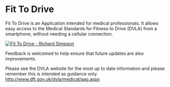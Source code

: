 Fit To Drive
============

Fit To Drive is an Application intended for medical professionals. It allows easy access to the Medical Standards for Fitness to Drive (DVLA) from a smartphone, without needing a cellular connection.

<a href="https://itunes.apple.com/gb/app/fit-to-drive/id582228939?mt=8&uo=4" target="itunes_store"><img src="http://r.mzstatic.com/images/web/linkmaker/badge_appstore-lrg.gif" alt="Fit To Drive - Richard Simpson" style="border: 0;"/></a>

Feedback is welcomed to help ensure that future updates are also improvements.

Please see the DVLA website for the most up to date information and please remember this is intended as guidance only.
http://www.dft.gov.uk/dvla/medical/aag.aspx